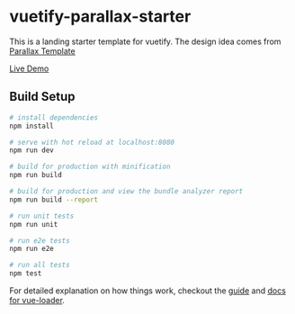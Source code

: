 # vuetify-parallax-starter

This is a landing starter template for vuetify. The design idea comes from 
[Parallax Template](http://materializecss.com/templates/parallax-template/preview.html)

[Live Demo](https://codepen.io/vwxyzjn/pen/gxzgaJ)

## Build Setup

``` bash
# install dependencies
npm install

# serve with hot reload at localhost:8080
npm run dev

# build for production with minification
npm run build

# build for production and view the bundle analyzer report
npm run build --report

# run unit tests
npm run unit

# run e2e tests
npm run e2e

# run all tests
npm test
```

For detailed explanation on how things work, checkout the [guide](http://vuejs-templates.github.io/webpack/) and [docs for vue-loader](http://vuejs.github.io/vue-loader).
